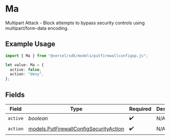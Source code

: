 # Ma

Multipart Attack - Block attempts to bypass security controls using multipart/form-data encoding.

## Example Usage

```typescript
import { Ma } from "@vercel/sdk/models/putfirewallconfigop.js";

let value: Ma = {
  active: false,
  action: "deny",
};
```

## Fields

| Field                                                                                  | Type                                                                                   | Required                                                                               | Description                                                                            |
| -------------------------------------------------------------------------------------- | -------------------------------------------------------------------------------------- | -------------------------------------------------------------------------------------- | -------------------------------------------------------------------------------------- |
| `active`                                                                               | *boolean*                                                                              | :heavy_check_mark:                                                                     | N/A                                                                                    |
| `action`                                                                               | [models.PutFirewallConfigSecurityAction](../models/putfirewallconfigsecurityaction.md) | :heavy_check_mark:                                                                     | N/A                                                                                    |